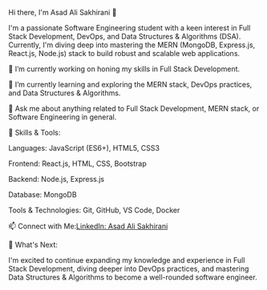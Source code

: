 Hi there, I'm Asad Ali Sakhirani 👋

I'm a passionate Software Engineering student with a keen interest in Full Stack Development, DevOps, and Data Structures & Algorithms (DSA). Currently, I'm diving deep into mastering the MERN (MongoDB, Express.js, React.js, Node.js) stack to build robust and scalable web applications.

🔭 I’m currently working on honing my skills in Full Stack Development.

🌱 I’m currently learning and exploring the MERN stack, DevOps practices, and Data Structures & Algorithms.

💬 Ask me about anything related to Full Stack Development, MERN stack, or Software Engineering in general.

🚀 Skills & Tools:

Languages: JavaScript (ES6+), HTML5, CSS3

Frontend: React.js, HTML, CSS, Bootstrap

Backend: Node.js, Express.js

Database: MongoDB

Tools & Technologies: Git, GitHub, VS Code, Docker

📫 Connect with Me:[LinkedIn: Asad Ali Sakhirani](https://www.linkedin.com/in/asadalisakhirani/)

🌱 What's Next:

I'm excited to continue expanding my knowledge and experience in Full Stack Development, diving deeper into DevOps practices, and mastering Data Structures & Algorithms to become a well-rounded software engineer.
